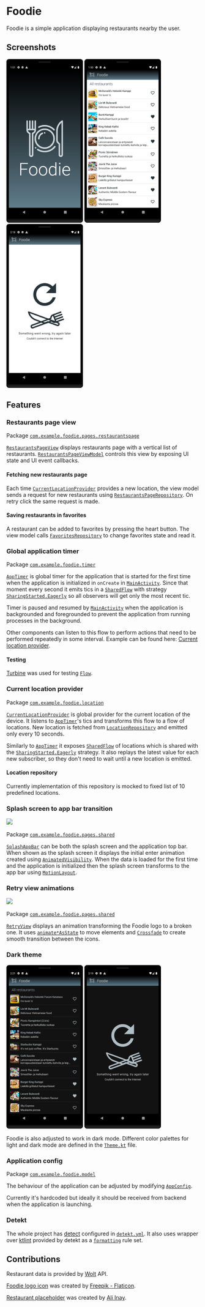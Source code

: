 # Foodie
Foodie is a simple application displaying restaurants nearby the user.

## Screenshots

<p>
  <img src="/screenshots/splash_app_bar.png" width="200" />
  <img src="/screenshots/restaurants_page.png" width="200" />
  <img src="/screenshots/retry_view.png" width="200" />
</p>

## Features

### Restaurants page view

Package [`com.example.foodie.pages.restaurantspage`][10]

[`RestaurantsPageView`][11] displays restaurants page with a vertical list of restaurants.
[`RestaurantsPageViewModel`][12] controls this view by exposing UI state and UI event callbacks.

#### Fetching new restaurants page

Each time [`CurrentLocationProvider`][13] provides a new location, the view model sends a request
for new restaurants using [`RestaurantsPageRepository`][14]. On retry click the same request is made.

#### Saving restaurants in favorites

A restaurant can be added to favorites by pressing the heart button. The view model calls
[`FavoritesRepository`][15] to change favorites state and read it.

[10]: app/src/main/java/com/example/foodie/pages/restaurantspage
[11]: app/src/main/java/com/example/foodie/pages/restaurantspage/view/RestaurantsPageView.kt
[12]: app/src/main/java/com/example/foodie/pages/restaurantspage/RestaurantsPageViewModel.kt
[13]: app/src/main/java/com/example/foodie/location/CurrentLocationProvider.kt
[14]: app/src/main/java/com/example/foodie/repository/pages/restaurants/RestaurantsPageRepository.kt
[15]: app/src/main/java/com/example/foodie/repository/favorite/FavoritesRepository.kt

### Global application timer

Package [`com.example.foodie.timer`][20]

[`AppTimer`][21] is global timer for the application that is started for the first time when the
application is initialized in `onCreate` in [`MainActivity`][22]. Since that moment every second
it emits tics in a [`SharedFlow`][23] with strategy [`SharingStarted.Eagerly`][24] so all observers
will get only the most recent tic.

Timer is paused and resumed by [`MainActivity`][22] when the application is backgrounded and
foregrounded to prevent the application from running processes in the background.

Other components can listen to this flow to perform actions that need to be performed repeatedly
in some interval. Example can be found here: [Current location provider][25].

#### Testing

[Turbine][26] was used for testing [`Flow`][27].

[20]: app/src/main/java/com/example/foodie/timer
[21]: app/src/main/java/com/example/foodie/timer/AppTimer.kt
[22]: app/src/main/java/com/example/foodie/MainActivity.kt
[23]: https://kotlinlang.org/api/kotlinx.coroutines/kotlinx-coroutines-core/kotlinx.coroutines.flow/-shared-flow/
[24]: https://kotlinlang.org/api/kotlinx.coroutines/kotlinx-coroutines-core/kotlinx.coroutines.flow/-sharing-started/-companion/-eagerly.html
[25]: #current-location-provider
[26]: https://github.com/cashapp/turbine
[27]: https://kotlinlang.org/api/kotlinx.coroutines/kotlinx-coroutines-core/kotlinx.coroutines.flow/-flow/

### Current location provider

Package [`com.example.foodie.location`][30]

[`CurrentLocationProvider`][31] is global provider for the current location of the device.
It listens to [`AppTimer`][32]'s tics and transforms this flow to a flow of locations. New location
is fetched from [`LocationRepository`][33] and emitted only every 10 seconds.

Similarly to [`AppTimer`][32] it exposes [`SharedFlow`][34] of locations which is shared with
the [`SharingStarted.Eagerly`][35] strategy. It also replays the latest value for each new
subscriber, so they don't need to wait until a new location is emitted.

#### Location repository

Currently implementation of this repository is mocked to fixed list of 10 predefined locations.

[30]: app/src/main/java/com/example/foodie/location
[31]: app/src/main/java/com/example/foodie/location/CurrentLocationProvider.kt
[32]: #global-application-timer
[33]: app/src/main/java/com/example/foodie/repository/location/LocationRepository.kt
[34]: https://kotlinlang.org/api/kotlinx.coroutines/kotlinx-coroutines-core/kotlinx.coroutines.flow/-shared-flow/
[35]: https://kotlinlang.org/api/kotlinx.coroutines/kotlinx-coroutines-core/kotlinx.coroutines.flow/-sharing-started/-companion/-eagerly.html

### Splash screen to app bar transition

<img src="/screenshots/splash_app_bar.gif" width="200" />

Package [`com.example.foodie.pages.shared`][40]

[`SplashAppBar`][41] can be both the splash screen and the application top bar. When shown as the
splash screen it displays the initial enter animation created using [`AnimatedVisibility`][42].
When the data is loaded for the first time and the application is initialized then the splash
screen transforms to the app bar using [`MotionLayout`][43].

[40]: app/src/main/java/com/example/foodie/pages/shared
[41]: app/src/main/java/com/example/foodie/pages/shared/SplashAppBar.kt
[42]: https://developer.android.com/jetpack/compose/animation/composables-modifiers#animatedvisibility
[43]: https://developer.android.com/develop/ui/views/animations/motionlayout

### Retry view animations

<img src="/screenshots/retry_view.gif" width="200" />

Package [`com.example.foodie.pages.shared`][50]

[`RetryView`][51] displays an animation transforming the Foodie logo to a broken one. It uses
[`animate*AsState`][52] to move elements and [`Crossfade`][53] to create smooth transition
between the icons.

[50]: app/src/main/java/com/example/foodie/pages/shared
[51]: app/src/main/java/com/example/foodie/pages/shared/RetryView.kt
[52]: https://developer.android.com/jetpack/compose/animation/value-based#animate-as-state
[53]: https://developer.android.com/jetpack/compose/animation/composables-modifiers#crossfade

### Dark theme

<p>
  <img src="/screenshots/restaurants_page_dark.png" width="200" />
  <img src="/screenshots/retry_view_dark.png" width="200" />
</p>

Foodie is also adjusted to work in dark mode. Different color palettes for light and dark mode
are defined in the [`Theme.kt`][60] file.

[60]: app/src/main/java/com/example/foodie/theme/Theme.kt

### Application config

Package [`com.example.foodie.model`][70]

The behaviour of the application can be adjusted by modifying [`AppConfig`][71].

Currently it's hardcoded but ideally it should be received from backend when the application
is launching.

[70]: app/src/main/java/com/example/foodie/model
[71]: app/src/main/java/com/example/foodie/model/AppConfig.kt

### Detekt

The whole project has [detect][80] configured in [`detekt.yml`][81]. It also uses wrapper over
[ktlint][82] provided by detekt as a [`formatting`][83] rule set.

[80]: https://detekt.dev/
[81]: config/detekt/detekt.yml
[82]: https://github.com/pinterest/ktlint
[83]: https://detekt.dev/docs/intro#adding-more-rule-sets

## Contributions

Restaurant data is provided by [Wolt][100] API.

[Foodie logo icon][101] was created by [Freepik - Flaticon][102].

[Restaurant placeholder][103] was created by [Ali Inay][104].

[100]: https://wolt.com/
[101]: app/src/main/res/drawable/foodie_logo.png
[102]: https://www.flaticon.com/free-icons/restaurant
[103]: app/src/main/res/drawable/restaurant_placeholder.jpg
[104]: https://unsplash.com/@inayali